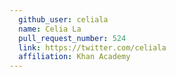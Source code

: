 ```yaml
---
  github_user: celiala
  name: Celia La
  pull_request_number: 524
  link: https://twitter.com/celiala
  affiliation: Khan Academy
---
```

